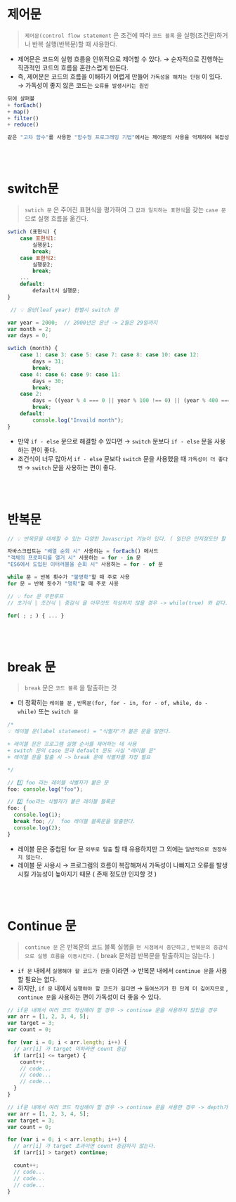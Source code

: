# 제어문

> `제어문(control flow statement` 은 조건에 따라 `코드 블록` 을 실행(조건문)하거나 반복 실행(반복문)할 때 사용한다.

- 제어문은 코드의 실행 흐름을 인위적으로 제어할 수 있다. → 순자적으로 진행하는 직관적인 코드의 흐름을 혼란스럽게 만든다.
- 즉, 제어문은 코드의 흐름을 이해하기 어렵게 만들어 `가독성을 해치는 단점` 이 있다. → 가독성이 좋지 않은 코드는 `오류를 발생시키는 원인`

```jsx
뒤에 살펴볼
+ forEach()
+ map()
+ filter()
+ reduce()

같은 "고차 함수"를 사용한 "함수형 프로그래밍 기법"에서는 제어문의 사용을 억제하여 복잡성을 해결하려고 노력한다.
```

<br>
<br>

# switch문

> `swtich 문` 은 주어진 표현식을 평가하여 그 `값과 일치하는 표현식`을 갖는 `case 문` 으로 실행 흐름을 옮긴다.

```jsx
swtich (표현식) {
	case 표현식1:
		실행문1;
		break;
	case 표현식2:
		실행문2;
		break;
	...
	default:
		default시 실행문;
}
```

```jsx
 // 💡 윤년(leaf year) 판별시 switch 문

var year = 2000;  // 2000년은 윤년 -> 2월은 29일까지
var month = 2;
var days = 0;

swtich (month) {
	case 1: case 3: case 5: case 7: case 8: case 10: case 12:
		days = 31;
		break;
	case 4: case 6: case 9: case 11:
		days = 30;
		break;
	case 2:
		days = ((year % 4 === 0 || year % 100 !== 0) || (year % 400 === 0)) ? 29 : 28;
		break;
	default:
		console.log("Invaild month");
}
```

- 만약 `if - else` 문으로 해결할 수 있다면 → `switch` 문보다 `if - else` 문을 사용하는 편이 좋다.
- 조건식이 너무 많아서 `if - else` 문보다 `switch` 문을 사용했을 때 `가독성이 더 좋다면` → `switch` 문을 사용하는 편이 좋다.

<br>
<br>

# 반복문

```jsx
// 💡 반목문을 대체할 수 있는 다양한 Javascript 기능이 있다. ( 일단은 인지정도만 할 것 )

자바스크립트는 "배열 순회 시" 사용하는 = forEach() 메서드
"객체의 프로퍼티를 열거 시" 사용하는 = for - in 문
"ES6에서 도입된 이터러블을 순회 시" 사용하는 = for - of 문
```

```jsx
while 문 = 반복 횟수가 "불명확"할 때 주로 사용
for 문 = 반복 횟수가 "명확"할 때 주로 사용
```

```jsx
// 💡 for 문 무한루프
// 초기식 | 조건식 | 증감식 을 아무것도 작성하지 않을 경우 -> while(true) 와 같다.

for( ; ; ) { ... }
```

<br>
<br>

# break 문

> `break` 문은 `코드 블록` 을 탈출하는 것

- 더 정확히는 `레이블 문` , `반목문(for, for - in, for - of, while, do - while)` 또는 `switch 문`

```jsx
/*
💡 레이블 문(label statement) = "식별자"가 붙은 문을 말한다.

+ 레이블 문은 프로그램 실행 순서를 제어하는 데 사용
+ switch 문의 case 문과 default 문도 사실 "레이블 문"
+ 레이블 문을 탈출 시 -> break 문에 식별자를 지정 필요

*/

// 1️⃣ foo 라는 레이블 식별자가 붙은 문
foo: console.log("foo");

// 2️⃣ foo라는 식별자가 붙은 레이블 블록문
foo: {
  console.log(1);
  break foo; //  foo 레이블 블록문을 탈출한다.
  console.log(2);
}
```

- 레이블 문은 중첩된 for 문 `외부로 탈출` 할 때 유용하지만 그 외에는 `일반적으로 권장하지 않는다.`
- 레이블 문 사용시 → 프로그램의 흐름이 복잡해져서 가독성이 나빠지고 오류를 발생시킬 가능성이 높아지기 때문 ( 존재 정도만 인지할 것 )

<br>
<br>

# Continue 문

> `continue 문` 은 반복문의 코드 블록 실행을 `현 시점에서 중단하고` , `반복문의 증감식으로 실행 흐름을 이동시킨다.` ( break 문처럼 반복문을 탈출하지는 않는다. )

- `if 문` 내에서 `실행해야 할 코드가 한줄` 이라면 → 반복문 내에서 `continue 문`을 사용할 필요는 없다.
- 하지만, `if 문` 내에서 `실행햐야 할 코드가 길다면` → `들여쓰기가 한 단계 더 깊어지므로` , `continue 문`을 사용하는 편이 가독성이 더 좋을 수 있다.

```jsx
// if문 내에서 여러 코드 작성해야 할 경우 -> continue 문을 사용하지 않았을 경우
var arr = [1, 2, 3, 4, 5];
var target = 3;
var count = 0;

for (var i = 0; i < arr.length; i++) {
  // arr[i] 가 target 이하라면 count 증감
  if (arr[i] <= target) {
    count++;
    // code...
    // code...
    // code...
  }
}

// if문 내에서 여러 코드 작성해야 할 경우 -> continue 문을 사용한 경우 -> depth가 하나 줄어들었다.
var arr = [1, 2, 3, 4, 5];
var target = 3;
var count = 0;

for (var i = 0; i < arr.length; i++) {
  // arr[i] 가 target 초과이면 count 증감하지 않는다.
  if (arr[i] > target) continue;

  count++;
  // code...
  // code...
  // code...
}
```